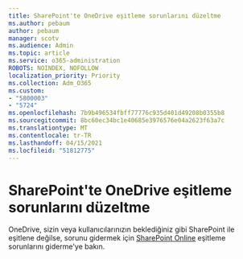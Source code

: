 ```yaml
---
title: SharePoint'te OneDrive eşitleme sorunlarını düzeltme
ms.author: pebaum
author: pebaum
manager: scotv
ms.audience: Admin
ms.topic: article
ms.service: o365-administration
ROBOTS: NOINDEX, NOFOLLOW
localization_priority: Priority
ms.collection: Adm_O365
ms.custom:
- "5800003"
- "5724"
ms.openlocfilehash: 7b9b496534fbff77776c935d401d49208b0355b8
ms.sourcegitcommit: 8bc60ec34bc1e40685e3976576e04a2623f63a7c
ms.translationtype: MT
ms.contentlocale: tr-TR
ms.lasthandoff: 04/15/2021
ms.locfileid: "51812775"
---
```

# <a name="fix-onedrive-sync-issues-with-sharepoint"></a>SharePoint'te OneDrive eşitleme sorunlarını düzeltme

OneDrive, sizin veya kullanıcılarınızın beklediğiniz gibi SharePoint ile eşitlene değilse, sorunu gidermek için [SharePoint Online](https://support.office.com/article/fix-sharepoint-online-sync-problems-aaa2d172-8d45-4e94-9c04-5364d04ca2f4?ui=en-US&rs=en-US&ad=US) eşitleme sorunlarını giderme'ye bakın.
